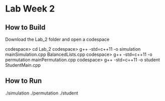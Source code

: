 # Lab Week 2

## How to Build

Download the Lab_2 folder and open a codespace

codespace> cd Lab_2
codespace> g++ -std=c++11 -o simulation mainSimulation.cpp BalancedLists.cpp
codespace> g++ -std=c++11 -o permutation mainPermutation.cpp
codespace> g++ -std=c++11 -o student StudentMain.cpp

## How to Run

./simulation
./permutation
./student

